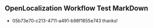 ## OpenLocalization Workflow Test MarkDown
* 05b73e70-c213-4711-a491-b98f1855e743 thanks!

<!--HONumber=Aug16_HO4-->


